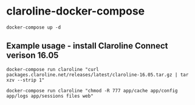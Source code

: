 # claroline-docker-compose

```
docker-compose up -d
```

## Example usage - install Claroline Connect verison 16.05 
```
docker-compose run claroline "curl packages.claroline.net/releases/latest/claroline-16.05.tar.gz | tar xzv --strip 1"

docker-compose run claroline "chmod -R 777 app/cache app/config app/logs app/sessions files web"
```
